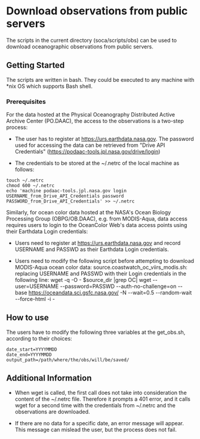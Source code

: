 # Download observations from public servers
The scripts in the current directory (soca/scripts/obs) can be used to download oceanographic observations from public servers.

## Getting Started
The scripts are written in bash. They could be executed to any machine with *nix OS which supports Bash shell. 

### Prerequisites
For the data hosted at the Physical Oceanography Distributed Active Archive Center (PO.DAAC), the access to the observations is a two-step process:

* The user has to register at https://urs.earthdata.nasa.gov. The password used for accessing the data can be retrieved from "Drive API Credentials" (https://podaac-tools.jpl.nasa.gov/drive/login)

* The credentials to be stored at the ~/.netrc of the local machine as follows:

```
touch ~/.netrc
chmod 600 ~/.netrc
echo 'machine podaac-tools.jpl.nasa.gov login USERNAME_from_Drive_API_Credentials password PASSWORD_from_Drive_API_Credentials' >> ~/.netrc
```

Similarly, for ocean color data hosted at the NASA's Ocean Biology Processing Group (OBPG/OB.DAAC), e.g. from MODIS-Aqua, data access requires users to login to the OceanColor Web's data access points using their Earthdata Login credentials:

* Users need to register at https://urs.earthdata.nasa.gov and record USERNAME and PASSWD as their Earthdata Login credentials.

* Users need to modify the following script before attempting to download MODIS-Aqua ocean color data:
  source.coastwatch_oc_viirs_modis.sh: replacing USERNAME and PASSWD with their Login credentials in the following line:
  wget -q -O - $source_dir |grep OC| wget --user=USERNAME --password=PASSWD --auth-no-challenge=on --base https://oceandata.sci.gsfc.nasa.gov/ -N --wait=0.5 --random-wait --force-html -i -
     
## How to use
The users have to modify the following three variables at the get_obs.sh, according to their choices:

```
date_start=YYYYMMDD
date_end=YYYYMMDD
output_path=/path/where/the/obs/will/be/saved/
```

## Additional Information

* When wget is called, the first call does not take into consideration the content of the ~/.netrc file. Therefore it prompts a 401 error, and it calls wget for a second time with the credentials from ~/.netrc and the observations are downloaded.

* If there are no data for a specific date, an error message will appear. This message can mislead the user, but the process does not fail. 

